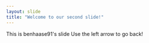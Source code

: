 ```yaml
---
layout: slide
title: "Welcome to our second slide!"
---
```

This is benhaase91's slide
Use the left arrow to go back!
